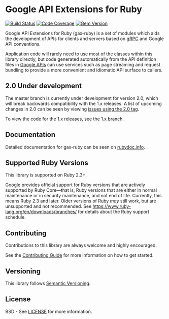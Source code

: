 Google API Extensions for Ruby
================================

[![Build Status](https://travis-ci.org/googleapis/gax-ruby.svg?branch=master)](https://travis-ci.org/googleapis/gax-ruby)
[![Code Coverage](https://img.shields.io/codecov/c/github/googleapis/gax-ruby.svg)](https://codecov.io/github/googleapis/gax-ruby)
[![Gem Version](https://badge.fury.io/rb/google-gax.svg)](https://badge.fury.io/rb/google-gax)

Google API Extensions for Ruby (gax-ruby) is a set of modules which aids the
development of APIs for clients and servers based on [gRPC][] and Google API
conventions.

Application code will rarely need to use most of the classes within this library
directly, but code generated automatically from the API definition files in
[Google APIs][] can use services such as page streaming and request bundling to
provide a more convenient and idiomatic API surface to callers.

[gRPC]: http://grpc.io
[Google APIs]: https://github.com/googleapis/googleapis/

## 2.0 Under development

The master branch is currently under development for version 2.0, which will
break backwards compatibility with the 1.x releases. A list of upcoming changes
in 2.0 can be seen by viewing [issues using the 2.0
tag](https://github.com/googleapis/gax-ruby/labels/2.0).

To view the code for the 1.x releases, see the [1.x
branch](https://github.com/googleapis/gax-ruby/tree/1.x).

## Documentation

Detailed documentation for gax-ruby can be seen on
[rubydoc.info](http://www.rubydoc.info/gems/google-gax).

## Supported Ruby Versions

This library is supported on Ruby 2.3+.

Google provides official support for Ruby versions that are actively supported
by Ruby Core—that is, Ruby versions that are either in normal maintenance or in
security maintenance, and not end of life. Currently, this means Ruby 2.3 and
later. Older versions of Ruby _may_ still work, but are unsupported and not
recommended. See https://www.ruby-lang.org/en/downloads/branches/ for details
about the Ruby support schedule.

## Contributing

Contributions to this library are always welcome and highly encouraged.

See the [Contributing
Guide](https://github.com/googleapis/gax-ruby/blob/master/CONTRIBUTING.md)
for more information on how to get started.

## Versioning

This library follows [Semantic Versioning](http://semver.org/).

## License

BSD - See [LICENSE](https://github.com/googleapis/gax-ruby/blob/master/LICENSE)
for more information.
